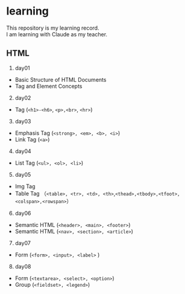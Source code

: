 # learning
This repository is my learning record.<br>
I am learning with Claude as my teacher.

## HTML
1. day01
  - Basic Structure of HTML Documents
  - Tag and Element Concepts

2. day02
  - Tag (`<h1>-<h6>`, `<p>,<br>`, `<hr>`)

3. day03
  - Emphasis Tag (`<strong>, <em>, <b>, <i>`)
  - Link Tag (`<a>`)

4. day04
  - List Tag (`<ul>, <ol>, <li>`)

5. day05
  - Img Tag
  - Table Tag （`<table>, <tr>, <td>, <th>`,`<thead>,<tbody>,<tfoot>,<colspan>,<rowspan>`）

6. day06
  - Semantic HTML (`<header>, <main>, <footer>`)
  - Semantic HTML (`<nav>, <section>, <article>`)

7. day07
  - Form (`<form>, <input>, <label>` )

8. day08
  - Form (`<textarea>, <select>, <option>`)
  - Group (`<fieldset>, <legend>`)

